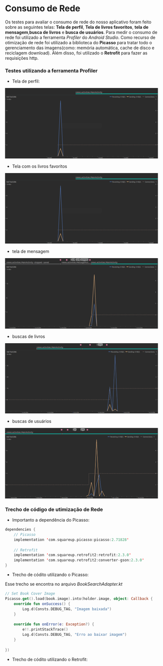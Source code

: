 # Consumo de Rede

Os testes para avaliar o consumo de rede do nosso aplicativo foram feito sobre as seguintes telas: **Tela de perfil**, 
**Tela de  livros favoritos**, **tela de mensagem**,**busca de livros** e **busca de usuários**. Para medir o consumo 
de rede foi utilizado a ferramenta *Profiler* do *Android Studio*. Como recurso de otimização de rede foi utilizado a biblioteca do **Picasso** para tratar todo o gerenciamento das imagens(como: memória automática, cache de disco e reciclagem download). Além disso, foi utilizado o **Retrofit** para fazer as requisições http.

### Testes utilizando a ferramenta Profiler

* Tela de perfil:
<img src="img/rede tela de perfil.png" alt="Tela de perfil" />

* Tela com os livros favoritos
<img src="img/rede tela de perfil.png" alt="Tela de livros favoritos" />

* tela de mensagem
<img src="img/rede tela de mensagem.png" alt="Tela de mensagem" />

* buscas de livros
<img src="img/rede tela de buscar livros.png" alt="Tela de livros" />

* buscas de usuários
<img src="img/rede tela de busca de usuario.png" alt="Tela de usuários" />

### Trecho de código de utimização de Rede

* Importanto a dependência do Picasso:

~~~Kotlin
dependencies {
    // Picasso
    implementation 'com.squareup.picasso:picasso:2.71828'
    
    // Retrofit
    implementation 'com.squareup.retrofit2:retrofit:2.3.0'
    implementation 'com.squareup.retrofit2:converter-gson:2.3.0'
}
~~~

* Trecho de códito utilizando o Picasso:

Esse trecho se encontra no arquivo *BookSearchAdapter.kt*
~~~Kotlin
// Set Book Cover Image
Picasso.get().load(book.image).into(holder.image, object: Callback {
    override fun onSuccess() {
        Log.d(Consts.DEBUG_TAG, "Imagem baixada")
    }

    override fun onError(e: Exception?) {
        e!!.printStackTrace()
        Log.d(Consts.DEBUG_TAG, "Erro ao baixar imagem")
    }

})
~~~

* Trecho de códito utilizando o Retrofit:


